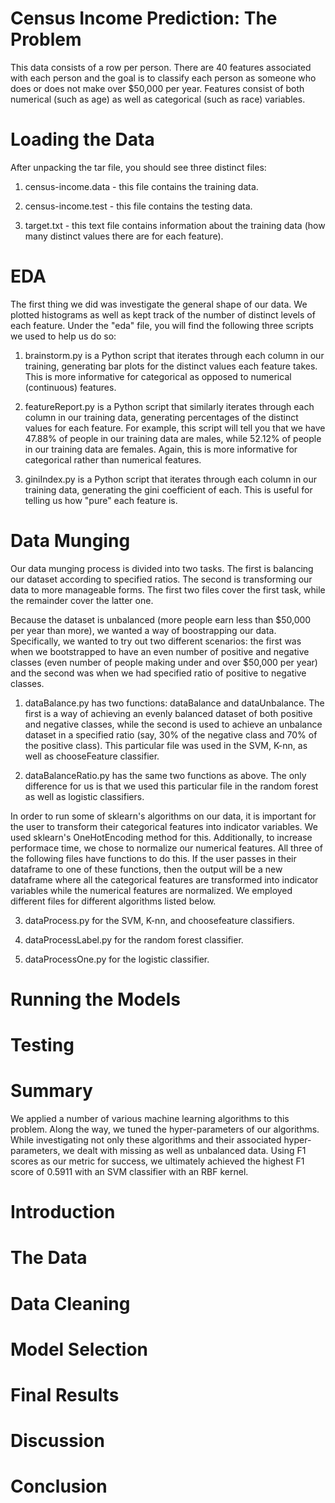 # Census Income Prediction: The Problem

This data consists of a row per person. There are 40 features associated with each person and the goal is to classify each person as someone who does or does not make over $50,000 per year. Features consist of both numerical (such as age) as well as categorical (such as race) variables.

# Loading the Data

After unpacking the tar file, you should see three distinct files:

 1. census-income.data - this file contains the training data.
 
 2. census-income.test - this file contains the testing data.
 
 3. target.txt - this text file contains information about the training data (how many distinct values there are for each feature).

# EDA

The first thing we did was investigate the general shape of our data. We plotted histograms as well as kept track of the number of distinct levels of each feature. Under the "eda" file, you will find the following three scripts we used to help us do so:

 1. brainstorm.py is a Python script that iterates through each column in our training, generating bar plots for the distinct values each feature takes. This is more informative for categorical as opposed to numerical (continuous) features.

 2. featureReport.py is a Python script that similarly iterates through each column in our training data, generating percentages of the distinct values for each feature. For example, this script will tell you that we have 47.88% of people in our training data are males, while 52.12% of people in our training data are females. Again, this is more informative for categorical rather than numerical features.

 3. giniIndex.py is a Python script that iterates through each column in our training data, generating the gini coefficient of each. This is useful for telling us how "pure" each feature is.

# Data Munging

Our data munging process is divided into two tasks. The first is balancing our dataset according to specified ratios. The second is transforming our data to more manageable forms. The first two files cover the first task, while the remainder cover the latter one.

Because the dataset is unbalanced (more people earn less than $50,000 per year than more), we wanted a way of boostrapping our data. Specifically, we wanted to try out two different scenarios: the first was when we bootstrapped to have an even number of positive and negative classes (even number of people making under and over $50,000 per year) and the second was when we had specified ratio of positive to negative classes.

 1. dataBalance.py has two functions: dataBalance and dataUnbalance. The first is a way of achieving an evenly balanced dataset of both positive and negative classes, while the second is used to achieve an unbalance dataset in a specified ratio (say, 30% of the negative class and 70% of the positive class). This particular file was used in the SVM, K-nn, as well as chooseFeature classifier.
 
 2. dataBalanceRatio.py has the same two functions as above. The only difference for us is that we used this particular file in the random forest as well as logistic classifiers.

In order to run some of sklearn's algorithms on our data, it is important for the user to transform their categorical features into indicator variables. We used sklearn's OneHotEncoding method for this. Additionally, to increase performace time, we chose to normalize our numerical features. All three of the following files have functions to do this. If the user passes in their dataframe to one of these functions, then the output will be a new dataframe where all the categorical features are transformed into indicator variables while the numerical features are normalized. We employed different files for different algorithms listed below.

 3. dataProcess.py for the SVM, K-nn, and choosefeature classifiers.
 
 4. dataProcessLabel.py for the random forest classifier.
 
 5. dataProcessOne.py for the logistic classifier.

# Running the Models

# Testing









# Summary

We applied a number of various machine learning algorithms to this problem. Along the way, we tuned the hyper-parameters of our algorithms. While investigating not only these algorithms and their associated hyper-parameters, we dealt with missing as well as unbalanced data. Using F1 scores as our metric for success, we ultimately achieved the highest F1 score of 0.5911 with an SVM classifier with an RBF kernel.

# Introduction

# The Data

# Data Cleaning

# Model Selection

# Final Results

# Discussion

# Conclusion
